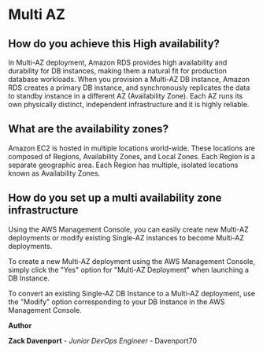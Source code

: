 # Multi AZ

## How do you achieve this High availability?

In Multi-AZ deployment, Amazon RDS provides high availability and durability for DB instances, making them a natural fit for production database workloads. When you provision a Multi-AZ DB instance, Amazon RDS creates a primary DB instance, and synchronously replicates the data to standby instance in a different AZ (Availability Zone). Each AZ runs its own physically distinct, independent infrastructure and it is highly reliable.

## What are the availability zones?

Amazon EC2 is hosted in multiple locations world-wide. These locations are composed of Regions, Availability Zones, and Local Zones. Each Region is a separate geographic area. Each Region has multiple, isolated locations known as Availability Zones.


## How do you set up a multi availability zone infrastructure

Using the AWS Management Console, you can easily create new Multi-AZ deployments or modify existing Single-AZ instances to become Multi-AZ deployments.

To create a new Multi-AZ deployment using the AWS Management Console, simply click the "Yes" option for "Multi-AZ Deployment" when launching a DB Instance.

To convert an existing Single-AZ DB Instance to a Multi-AZ deployment, use the "Modify" option corresponding to your DB Instance in the AWS Management Console.

**Author**

**Zack Davenport** - *Junior DevOps Engineer* - Davenport70
